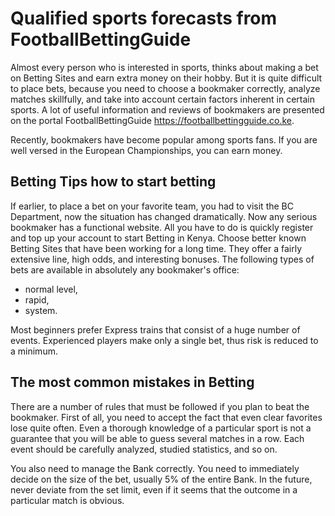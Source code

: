 <h1>Qualified sports forecasts from FootballBettingGuide</h1>
<p>Almost every person who is interested in sports, thinks about making a bet on Betting Sites and earn extra money on their hobby. But it is quite difficult to place bets, because you need to choose a bookmaker correctly, analyze matches skillfully, and take into account certain factors inherent in certain sports. A lot of useful information and reviews of bookmakers are presented on the portal FootballBettingGuide <a href=https://footballbettingguide.co.ke>https://footballbettingguide.co.ke</a>.</p>

<p>Recently, bookmakers have become popular among sports fans. If you are well versed in the European Championships, you can earn money.</p>
<h2>Betting Tips how to start betting</h2>
<p>If earlier, to place a bet on your favorite team, you had to visit the BC Department, now the situation has changed dramatically. Now any serious bookmaker has a functional website. All you have to do is quickly register and top up your account to start Betting in Kenya.
Choose better known Betting Sites that have been working for a long time. They offer a fairly extensive line, high odds, and interesting bonuses.
The following types of bets are available in absolutely any bookmaker's office:</p>
<ul>
<li>normal level,</li>
<li>rapid,</li>
<li>system.</li>
</ul>
<p>Most beginners prefer Express trains that consist of a huge number of events. Experienced players make only a single bet, thus risk is reduced to a minimum.</p>
<h2>The most common mistakes in Betting</h2>
<p>There are a number of rules that must be followed if you plan to beat the bookmaker. First of all, you need to accept the fact that even clear favorites lose quite often.
Even a thorough knowledge of a particular sport is not a guarantee that you will be able to guess several matches in a row. Each event should be carefully analyzed, studied statistics, and so on.</p>
<p>You also need to manage the Bank correctly. You need to immediately decide on the size of the bet, usually 5% of the entire Bank. In the future, never deviate from the set limit, even if it seems that the outcome in a particular match is obvious.</p>
